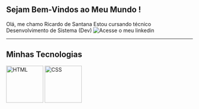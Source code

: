 ## Sejam Bem-Vindos ao Meu Mundo !

Olá, me chamo Ricardo de Santana
Estou cursando técnico Desenvolvimento de Sistema (Dev)
![Acesse o meu linkedin](https://www.linkedin.com/in/ricardo-de-santana-82ba91133/)

---------

## Minhas Tecnologias
<img src="https://cdn.jsdelivr.net/gh/devicons/devicon@latest/icons/html5/html5-original-wordmark.svg" alt="HTML" width="100"/>

<img src="https://cdn.jsdelivr.net/gh/devicons/devicon@latest/icons/css3/css3-original-wordmark.svg" alt="CSS" width="100"/>


<!--
**ricsan95/ricsan95** is a ✨ _special_ ✨ repository because its `README.md` (this file) appears on your GitHub profile.

Here are some ideas to get you started:

- 🔭 I’m currently working on ...
- 🌱 I’m currently learning ...
- 👯 I’m looking to collaborate on ...
- 🤔 I’m looking for help with ...
- 💬 Ask me about ...
- 📫 How to reach me: ...
- 😄 Pronouns: ...
- ⚡ Fun fact: ...
-->
